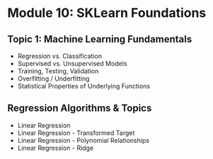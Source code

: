 # Module 10: SKLearn Foundations

## Topic 1: Machine Learning Fundamentals

- Regression vs. Classification
- Supervised vs. Unsupervised Models
- Training, Testing, Validation
- Overfitting / Underfitting
- Statistical Properties of Underlying Functions

## Regression Algorithms & Topics

- Linear Regression
- Linear Regression - Transformed Target
- Linear Regression - Polynomial Relationships
- Linear Regression - Ridge
